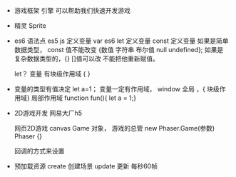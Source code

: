 - 游戏框架 引擎 可以帮助我们快速开发游戏
- 精灵 Sprite


- es6 语法点
  es5 js 定义变量 var 
  es6 let 定义变量
  const 定义变量
  如果是简单数据类型， const 值不能改变 {数值 字符串  布尔值 null undefined};
  如果是复杂数据类型的，{} []值可以改 不能把他重新赋值。


  let？ 变量 有块级作用域 { }

- 变量的类型有值决定
  let a=1；
  变量一定有作用域， window 全局 ，{ 块级作用域}
  局部作用域  function fun(){ let a = 1;}


- 2D游戏开发 网易大厂h5
  
  网页2D游戏 canvas
    Game 对象， 游戏的总管
    new Phaser.Game(参数) Phaser {}

    回调的方式来设置
- 预加载资源 create 创建场景 update 更新 每秒60帧


